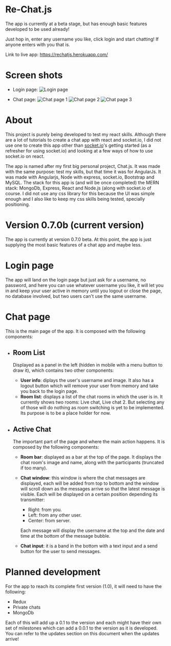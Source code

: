 # Re-Chat.js

The app is currently at a beta stage, but has enough basic features developed to be used already!

Just hop in, enter any username you like, click login and start chatting! If anyone enters with you that is.

Link to live app: https://rechatjs.herokuapp.com/

# Screen shots

- Login page:
  ![Login page](https://i.imgur.com/tXH1tuol.png)

- Chat page:
  ![Chat page 1](https://i.imgur.com/EVJ9n1Pl.png)
  ![Chat page 2](https://i.imgur.com/9xuvUCml.png)
  ![Chat page 3](https://i.imgur.com/EK4n2aml.png)

# About

This project is purely being developed to test my react skills. Although there are a lot of tutorials to create a chat app with react and socket.io, I did not use one to create this app other than [socket.io](https://socket.io/get-started/chat)'s getting started (as a refresher for using socket.io) and looking at a few ways of how to use socket.io on react.

The app is named after my first big personal project, Chat.js. It was made with the same purpose: test my skills, but that time it was for AngularJs. It was made with Angularjs, Node with express, socket.io, Bootstrap and MySQL. The stack for this app is (and will be once completed) the MERN stack: MongoDb, Express, React and Node.js (along with socket.io of course. I did not use any css library for this because the UI was simple enough and I also like to keep my css skills being tested, specially positioning.

# Version 0.7.0b (current version)

The app is currently at version 0.7.0 beta. At this point, the app is just supplying the most basic features of a chat app and maybe less.

# Login page

The app will land on the login page but just ask for a username, no password, and here you can use whatever username you like, it will let you in and keep your user active in memory until you logout or close the page, no database involved, but two users can't use the same username.

# Chat page

This is the main page of the app. It is composed with the following components:

- ## Room List

  Displayed as a panel in the left (hidden in mobile with a menu button to draw it), which contains two other components:

  - **User info**: diplays the user's username and image. It also has a logout button which will remove your user from memory and take you back to the login page.
  - **Room list**: displays a list of the chat rooms in which the user is in. It currently shows two rooms: Live chat, Live chat 2. But selecting any of those will do nothing as room switching is yet to be implemented. Its purpose is to be a place holder for now.

- ## Active Chat

  The important part of the page and where the main action happens. It is composed by the following components:

  - **Room bar**: displayed as a bar at the top of the page. It displays the chat room's image and name, along with the participants (truncated if too many).

  - **Chat window**: this window is where the chat messages are displayed, each will be added from top to bottom and the window will scroll down as the messages arrive so that the latest message is visible. Each will be displayed on a certain position depending its transmitter:

    - Right: from you.
    - Left: from any other user.
    - Center: from server.

    Each message will display the username at the top and the date and time at the bottom of the message bubble.

  - **Chat input**: it is a band in the bottom with a text input and a send button for the user to send messages.

# Planned development

For the app to reach its complete first version (1.0), it will need to have the following:

- Redux
- Private chats
- MongoDb

Each of this will add up a 0.1 to the version and each might have their own set of milestones which can add a 0.0.1 to the version as it is developed. You can refer to the updates section on this document when the updates arrive!